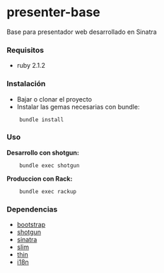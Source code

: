 # presenter-base

Base para presentador web desarrollado en Sinatra

### Requisitos
- ruby 2.1.2

### Instalación
- Bajar o clonar el proyecto
- Instalar las gemas necesarias con bundle:
```
	bundle install
```

### Uso
**Desarrollo con shotgun:**
```
	bundle exec shotgun
```

**Produccion con Rack:**
```
	bundle exec rackup
```


### Dependencias
- [bootstrap](http://getbootstrap.com/)
- [shotgun](https://github.com/rtomayko/shotgun)
- [sinatra](https://github.com/sinatra/sinatra/)
- [slim](https://github.com/slim-template/slim)
- [thin](https://github.com/macournoyer/thin/)
- [i18n](https://github.com/mattetti/i18n)

